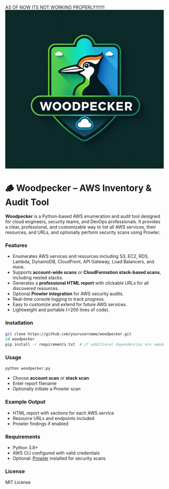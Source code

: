 AS OF NOW ITS NOT WORKING PROPERLY!!!!!!!
![Woodpecker Logo](Woodpeckerlogo.png)

# 🪵 Woodpecker – AWS Inventory & Audit Tool

**Woodpecker** is a Python-based AWS enumeration and audit tool designed for cloud engineers, security teams, and DevOps professionals. It provides a clear, professional, and customizable way to list all AWS services, their resources, and URLs, and optionally perform security scans using Prowler.

### Features

* Enumerates AWS services and resources including S3, EC2, RDS, Lambda, DynamoDB, CloudFront, API Gateway, Load Balancers, and more.
* Supports **account-wide scans** or **CloudFormation stack-based scans**, including nested stacks.
* Generates a **professional HTML report** with clickable URLs for all discovered resources.
* Optional **Prowler integration** for AWS security audits.
* Real-time console logging to track progress.
* Easy to customize and extend for future AWS services.
* Lightweight and portable (<200 lines of code).

### Installation

```bash
git clone https://github.com/yourusername/woodpecker.git
cd woodpecker
pip install -r requirements.txt  # if additional dependencies are needed
```

### Usage

```bash
python woodpecker.py
```

* Choose **account scan** or **stack scan**
* Enter report filename
* Optionally initiate a Prowler scan

### Example Output

* HTML report with sections for each AWS service
* Resource URLs and endpoints included
* Prowler findings if enabled

### Requirements

* Python 3.8+
* AWS CLI configured with valid credentials
* Optional: [Prowler](https://github.com/toniblyx/prowler) installed for security scans

### License

MIT License



